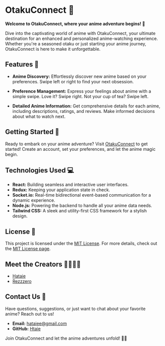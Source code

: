 # OtakuConnect 🌟

**Welcome to OtakuConnect, where your anime adventure begins! 🚀**

Dive into the captivating world of anime with OtakuConnect, your ultimate destination for an enhanced and personalized anime-watching experience. Whether you're a seasoned otaku or just starting your anime journey, OtakuConnect is here to make it unforgettable.

## Features 🎉

- **Anime Discovery:** Effortlessly discover new anime based on your preferences. Swipe left or right to find your next obsession.

- **Preference Management:** Express your feelings about anime with a simple swipe. Love it? Swipe right. Not your cup of tea? Swipe left.

- **Detailed Anime Information:** Get comprehensive details for each anime, including descriptions, ratings, and reviews. Make informed decisions about what to watch next.

## Getting Started 🚀

Ready to embark on your anime adventure? Visit [OtakuConnect](#) to get started! Create an account, set your preferences, and let the anime magic begin.

## Technologies Used 💻

- **React:** Building seamless and interactive user interfaces.
- **Redux:** Keeping your application state in check.
- **Socket.io:** Real-time bidirectional event-based communication for a dynamic experience.
- **Node.js:** Powering the backend to handle all your anime data needs.
- **Tailwind CSS:** A sleek and utility-first CSS framework for a stylish design.

## License 📜

This project is licensed under the [MIT License](https://choosealicense.com/licenses/mit/). For more details, check out the [MIT License page](https://choosealicense.com/licenses/mit/).

## Meet the Creators 👩‍💻👨‍💻

- [Hataie](https://github.com/Htaie)
- [Rezzzero](https://github.com/Rezzzero)

## Contact Us 📧

Have questions, suggestions, or just want to chat about your favorite anime? Reach out to us!

- **Email:** hataiee@gmail.com
- **GitHub:** [Htaie](https://github.com/Htaie)

Join OtakuConnect and let the anime adventures unfold! 🌟🍿